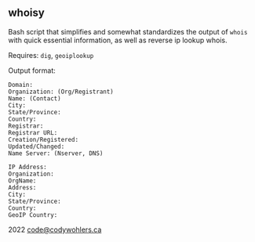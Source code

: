 
## whoisy


Bash script that simplifies and somewhat standardizes the output of `whois` with quick essential information, as well as reverse ip lookup whois.

Requires: `dig`, `geoiplookup`

Output format:

    Domain:
    Organization: (Org/Registrant)
    Name: (Contact)
    City:
    State/Province:
    Country:
    Registrar:
    Registrar URL:
    Creation/Registered:
    Updated/Changed:
    Name Server: (Nserver, DNS)

    IP Address:
    Organization:
    OrgName:
    Address:
    City:
    State/Province:
    Country:
    GeoIP Country:


2022 code@codywohlers.ca
